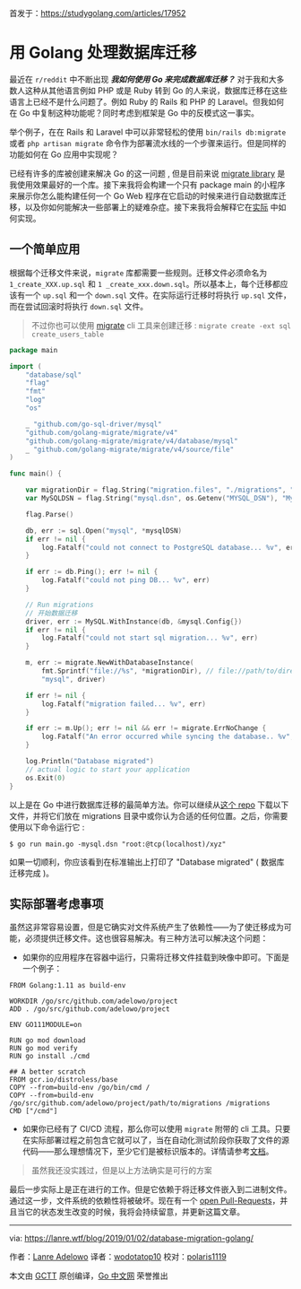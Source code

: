 首发于：https://studygolang.com/articles/17952

# 用 Golang 处理数据库迁移

最近在 `r/reddit` 中不断出现 ***我如何使用 Go 来完成数据库迁移？*** 对于我和大多数人这种从其他语言例如 PHP 或是 Ruby 转到 Go 的人来说，数据库迁移在这些语言上已经不是什么问题了。例如 Ruby 的 Rails 和 PHP 的 Laravel。但我如何在 Go 中复制这种功能呢？同时考虑到框架是 Go 中的反模式这一事实。

举个例子，在在 Rails 和 Laravel 中可以非常轻松的使用 `bin/rails db:migrate` 或者 `php artisan migrate` 命令作为部署流水线的一个步骤来运行。但是同样的功能如何在 Go 应用中实现呢？

已经有许多的库被创建来解决 Go 的这一问题 , 但是目前来说 [migrate library](https://github.com/golang-migrate/migrate) 是我使用效果最好的一个库。接下来我将会构建一个只有 package main 的小程序来展示你怎么能构建任何一个 Go Web 程序在它启动的时候来进行自动数据库迁移，以及你如何能解决一些部署上的疑难杂症。接下来我将会解释它在[实际](https://lanre.wtf/blog/2019/01/02/database-migration-golang/#consider) 中如何实现。

## 一个简单应用

根据每个迁移文件来说，`migrate` 库都需要一些规则。迁移文件必须命名为 `1_create_XXX.up.sql` 和 `1 _create_xxx.down.sql`。所以基本上，每个迁移都应该有一个 `up.sql` 和一个 `down.sql` 文件。在实际运行迁移时将执行 `up.sql` 文件，而在尝试回滚时将执行 `down.sql` 文件。

> 不过你也可以使用 [migrate](https://github.com/golang-migrate/migrate/tree/master/cmd/migrate) cli 工具来创建迁移 : `migrate create -ext sql create_users_table`

```go
package main

import (
	"database/sql"
	"flag"
	"fmt"
	"log"
	"os"

	_ "github.com/go-sql-driver/mysql"
	"github.com/golang-migrate/migrate/v4"
	"github.com/golang-migrate/migrate/v4/database/mysql"
	_ "github.com/golang-migrate/migrate/v4/source/file"
)

func main() {

	var migrationDir = flag.String("migration.files", "./migrations", "Directory where the migration files are located ?")
	var MySQLDSN = flag.String("mysql.dsn", os.Getenv("MYSQL_DSN"), "Mysql DSN")

	flag.Parse()

	db, err := sql.Open("mysql", *mysqlDSN)
	if err != nil {
		log.Fatalf("could not connect to PostgreSQL database... %v", err)
	}

	if err := db.Ping(); err != nil {
		log.Fatalf("could not ping DB... %v", err)
	}

    // Run migrations
    // 开始数据迁移
	driver, err := MySQL.WithInstance(db, &mysql.Config{})
	if err != nil {
		log.Fatalf("could not start sql migration... %v", err)
	}

	m, err := migrate.NewWithDatabaseInstance(
		fmt.Sprintf("file://%s", *migrationDir), // file://path/to/directory
		"mysql", driver)

	if err != nil {
		log.Fatalf("migration failed... %v", err)
	}

	if err := m.Up(); err != nil && err != migrate.ErrNoChange {
		log.Fatalf("An error occurred while syncing the database.. %v", err)
	}

	log.Println("Database migrated")
	// actual logic to start your application
	os.Exit(0)
}
```

以上是在 Go 中进行数据库迁移的最简单方法。你可以继续从[这个 repo](https://github.com/adelowo/migration-demo) 下载以下文件，并将它们放在 migrations 目录中或你认为合适的任何位置。之后，你需要使用以下命令运行它 :

```
$ go run main.go -mysql.dsn "root:@tcp(localhost)/xyz"
```
如果一切顺利，你应该看到在标准输出上打印了 "Database migrated" ( 数据库迁移完成 )。

## 实际部署考虑事项

虽然这非常容易设置，但是它确实对文件系统产生了依赖性——为了使迁移成为可能，必须提供迁移文件。这也很容易解决。有三种方法可以解决这个问题：

* 如果你的应用程序在容器中运行，只需将迁移文件挂载到映像中即可。下面是一个例子：

```docker
FROM Golang:1.11 as build-env

WORKDIR /go/src/github.com/adelowo/project
ADD . /go/src/github.com/adelowo/project

ENV GO111MODULE=on

RUN go mod download
RUN go mod verify
RUN go install ./cmd

## A better scratch
FROM gcr.io/distroless/base
COPY --from=build-env /go/bin/cmd /
COPY --from=build-env /go/src/github.com/adelowo/project/path/to/migrations /migrations
CMD ["/cmd"]
```

* 如果你已经有了 CI/CD 流程，那么你可以使用 `migrate` 附带的 cli 工具。只要在实际部署过程之前包含它就可以了，当在自动化测试阶段你获取了文件的源代码——那么理想情况下，至少它们是被标识版本的。详情请参考[文档](https://github.com/golang-migrate/migrate/tree/master/cli)。

> 虽然我还没实践过，但是以上方法确实是可行的方案

最后一步实际上是正在进行的工作。但是它依赖于将迁移文件嵌入到二进制文件。通过这一步，文件系统的依赖性将被破坏。现在有一个 [open Pull-Requests](https://github.com/golang-migrate/migrate/pull/144)，并且当它的状态发生改变的时候，我将会持续留意，并更新这篇文章。

---

via: https://lanre.wtf/blog/2019/01/02/database-migration-golang/

作者：[Lanre Adelowo](https://lanre.wtf/about)
译者：[wodotatop10](https://github.com/wodotatop10)
校对：[polaris1119](https://github.com/polaris)

本文由 [GCTT](https://github.com/studygolang/GCTT) 原创编译，[Go 中文网](https://studygolang.com/) 荣誉推出
